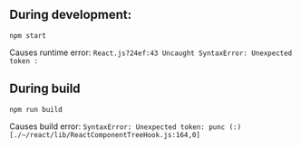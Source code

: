 ## During development:
```npm start```

Causes runtime error:
```React.js?24ef:43 Uncaught SyntaxError: Unexpected token :```

## During build
```npm run build```

Causes build error:
```SyntaxError: Unexpected token: punc (:) [./~/react/lib/ReactComponentTreeHook.js:164,0]```
